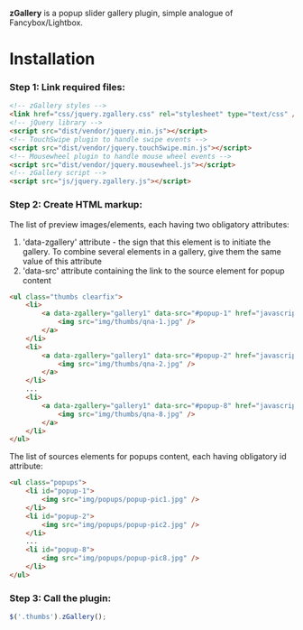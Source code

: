 **zGallery** is a popup slider gallery plugin, simple analogue of Fancybox/Lightbox. 

# Installation

### Step 1: Link required files:
```html
<!-- zGallery styles -->
<link href="css/jquery.zgallery.css" rel="stylesheet" type="text/css" />
<!-- jQuery library -->
<script src="dist/vendor/jquery.min.js"></script>
<!-- TouchSwipe plugin to handle swipe events -->
<script src="dist/vendor/jquery.touchSwipe.min.js"></script>
<!-- Mousewheel plugin to handle mouse wheel events -->
<script src="dist/vendor/jquery.mousewheel.js"></script>
<!-- zGallery script -->
<script src="js/jquery.zgallery.js"></script>
```
### Step 2: Create HTML markup:

The list of preview images/elements, each having two obligatory attributes:  
1) 'data-zgallery' attribute - the sign that this element is to initiate the gallery. To combine several elements in a gallery, give them the same value of this attribute
2) 'data-src' attribute containing the link to the source element for popup content
```html
<ul class="thumbs clearfix">
    <li>
        <a data-zgallery="gallery1" data-src="#popup-1" href="javascript:;">
            <img src="img/thumbs/qna-1.jpg" />
        </a>
    </li>
    <li>
        <a data-zgallery="gallery1" data-src="#popup-2" href="javascript:;">
            <img src="img/thumbs/qna-2.jpg" />
        </a>
    </li>
    ...
    <li>
        <a data-zgallery="gallery1" data-src="#popup-8" href="javascript:;">
            <img src="img/thumbs/qna-8.jpg" />
        </a>
    </li>
</ul>
```


The list of sources elements for popups content, each having obligatory id attribute:

```html
<ul class="popups">
    <li id="popup-1">
        <img src="img/popups/popup-pic1.jpg" />
    </li>
    <li id="popup-2">
        <img src="img/popups/popup-pic2.jpg" />
    </li>
    ...
    <li id="popup-8">
        <img src="img/popups/popup-pic8.jpg" />
    </li>
</ul>
```


### Step 3: Call the plugin: 
```javascript
$('.thumbs').zGallery();
```
